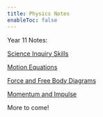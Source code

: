 ```yaml
---
title: Physics Notes
enableToc: false
---
```


Year 11 Notes:

[Science Inquiry Skills](Physics/SIS.md)

[Motion Equations](Physics/Motion.md)

[Force and Free Body Diagrams](Physics/Force.md) 

[Momentum and Impulse](Physics/Momentum.md)

More to come!
